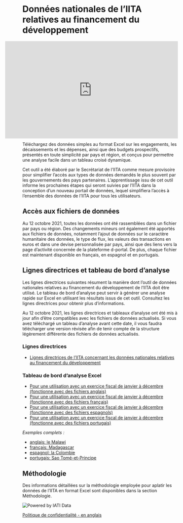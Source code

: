 # Données nationales de l’IITA relatives au financement du développement

<iframe width="560" height="315" src="https://www.youtube.com/embed/jhrAWVlAKLI?controls=0" title="YouTube video player" frameborder="0" allow="accelerometer; autoplay; clipboard-write; encrypted-media; gyroscope; picture-in-picture" allowfullscreen align="right" style="margin:0px 0px 10px 10px;"></iframe>

Téléchargez des données simples au format Excel sur les engagements, les décaissements et les dépenses, ainsi que des budgets prospectifs, présentés en toute simplicité par pays et région, et conçus pour permettre une analyse facile dans un tableau croisé dynamique.

Cet outil a été élaboré par le Secrétariat de l’IITA comme mesure provisoire pour simplifier l’accès aux types de données demandés le plus souvent par les gouvernements des pays partenaires. L’apprentissage issu de cet outil informe les prochaines étapes qui seront suivies par l’IITA dans la conception d’un nouveau portail de données, lequel simplifiera l’accès à l’ensemble des données de l’IITA pour tous les utilisateurs.

## Accès aux fichiers de données

Au 12 octobre 2021, toutes les données ont été rassemblées dans un fichier par pays ou région. Des changements mineurs ont également été apportés aux fichiers de données, notamment l’ajout de données sur le caractère humanitaire des données, le type de flux, les valeurs des transactions en euros et dans une devise personnalisée par pays, ainsi que des liens vers la page d’activité concernée de la plateforme d-portal. De plus, chaque fichier est maintenant disponible en français, en espagnol et en portugais.

<download-file></download-file>

## Lignes directrices et tableau de bord d’analyse

Les lignes directrices suivantes résument la manière dont l’outil de données nationales relatives au financement du développement de l’IITA doit être utilisé. Le tableau de bord d’analyse peut servir à générer une analyse rapide sur Excel en utilisant les résultats issus de cet outil. Consultez les lignes directrices pour obtenir plus d’informations.

Au 12 octobre 2021, les lignes directrices et tableaux d’analyse ont été mis à jour afin d’être compatibles avec les fichiers de données actualisés. Si vous avez téléchargé un tableau d’analyse avant cette date, il vous faudra télécharger une version révisée afin de tenir compte de la structure légèrement différente des fichiers de données actualisés.

### Lignes directrices

* [Lignes directrices de l’IITA concernant les données nationales relatives au financement du développement](/guidance/IATI%20CDFD%20Guidance_v2_FR.pdf)

### Tableau de bord d’analyse Excel

* [Pour une utilisation avec un exercice fiscal de janvier à décembre (fonctionne avec des fichiers anglais)](/dashboards/v2%20IATI%20CDFD%20Analysis%20Dashboard_Jan-Dec.xlsx)
* [Pour une utilisation avec un exercice fiscal de janvier à décembre (fonctionne avec des fichiers français)](/dashboards/v2%20Tableau%20de%20bord%20d’analyse%20de%20l’outil%20CDFD%20de%20l’IITA_Jan-Dec_FR.xlsx)
* [Pour une utilisation avec un exercice fiscal de janvier à décembre (fonctionne avec des fichiers espagnols)](/dashboards/v2%20Panel%20de%20analisis_Eni-Dic_ES.xlsx)
* [Pour une utilisation avec un exercice fiscal de janvier à décembre (fonctionne avec des fichiers portugais)](/dashboards/v2%20Painel%20de%20Análise%20de%20DFDP%20da%20IATI_Jan-Dez_PT.xlsx)

_Exemples complets :_

* [anglais: le Malawi](/dashboards/v2%20IATI%20CDFD%20Analysis%20Dashboard_Jan-Dec_Malawi%20Example.xlsx)
* [français: Madagascar](/dashboards/v2%20Tableau%20de%20bord%20d’analyse%20de%20l’outil%20CDFD%20de%20l’IITA_Jan-Déc_FR_Madagascar.xlsx)
* [espagnol: la Colombie](/dashboards/v2%20Panel%20de%20análisis_Eni-Dic_ES_Colombia.xlsx)
* [portugais: Sao Tomé-et-Principe](/dashboards/v2%20Painel%20de%20Análise%20de%20DFDP%20da%20IATI_Jan-Dez_PT_São%20Tomé%20e%20Príncipe.xlsx)

## Méthodologie
Des informations détaillées sur la méthodologie employée pour aplatir les données de l’IITA en format Excel sont disponibles dans la section Méthodologie.

<p class="center-logo">
	<img src="/powered-by-iati.png" alt="Powered by IATI Data" />
</p>

[Politique de confidentialité - en anglais](https://iatistandard.org/en/privacy-policy/)